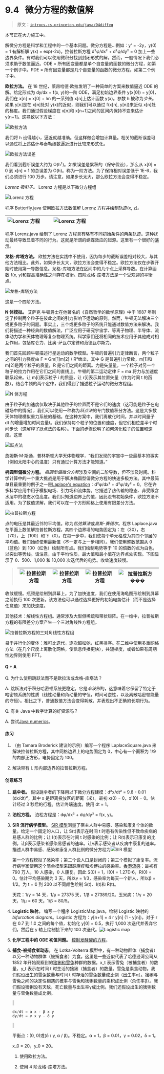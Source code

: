 # 9.4   微分方程的数值解

> 原文：[`introcs.cs.princeton.edu/java/94diffeq`](https://introcs.cs.princeton.edu/java/94diffeq)

本节正在大力施工中。

解微分方程是科学和工程中的一个基本问题。微分方程是...例如：y' = -2y，y(0) = 1 有解析解 y(x) = exp(-2x)。拉普拉斯方程 d²φ/dx² + d²φ/dy² = 0 加上一些边界条件。有时我们可以使用微积分找到封闭形式的解。然而，一般情况下我们必须求助于数值逼近。ODE = 所有因变量都是单个自变量的函数的微分方程，如第一个例子中。PDE = 所有因变量都是几个自变量的函数的微分方程，如第二个例子中。

**欧拉方法。** 在 18 世纪，莱昂哈德·欧拉发明了一种简单的方案来数值逼近 ODE 的解。给定形式为 dy/dx = f(x, y)的一阶 ODE，满足初始边界条件 y(x[0]) = y[0]，我们在 x[n] = x[0] + hn 的一系列值 x[n]上估计函数 y(x)。参数 h 被称为*步长*。如果 y[n]是在 x[n]处对 y(x)的近似，则我们可以通过 f(x[n], y[n])来近似 x[n]处的梯度。我们通过假设梯度在 x[n]和 x[n+1]之间的区间内保持不变来估计 y[n+1]。这导致以下方法：

![欧拉方法](img/ba68a4906777e5f1daf6e12ed49f9f7c.png)

我们将 h 设得越小，逼近就越准确。但这样做会增加计算量。相关的截断误差可以通过将上述估计与泰勒级数逼近进行比较来形式化。

![欧拉方法误差](img/01edf997e0611aa05346a78afe9056d6.png)

我们看到截断误差大约为 O(h²)。如果误差是累积的（保守假设），那么从 x[0] = 0 到 x[n] = 1 的总误差为 O(h)。称为一阶方法。为了保持相对误差低于 1E-6，我们必须进行 100 万步。请注意，如果步长太大，那么欧拉方法会变得不稳定。

*Lorenz 吸引子。* Lorenz 方程是以下微分方程组

![Lorenz 方程](img/3c7834094487768155fc3f7be5cfa384.png)

程序 Butterfly.java 使用欧拉方法数值解 Lorenz 方程并绘制轨迹(x, z)。

| ![Lorenz 方程](img/fd4dffa5dadc04a0bb9abb47ae4fec93.png) |     | ![Lorenz 方程](img/4b09a07142e2ac04ded06176c56123f0.png) |
| --- | --- | --- |

程序 Lorenz.java 绘制了 Lorenz 方程具有略有不同初始条件的两条轨迹。这种扰动最终导致显着不同的行为。这就是所谓的蝴蝶效应的起源。这里有一个很好的[演示](http://www.cmp.caltech.edu/~mcc/chaos_new/Lorenz.html)。

**龙格-库塔方法。** 欧拉方法在实践中不使用，因为每步的截断误差相对较大，与其他方法相比。此外，如果步长太大，欧拉方法会变得不稳定。欧拉方法仅在步骤开始时使用第一导数信息。龙格-库塔方法在区间中的几个点上采样导数。在计算函数 f(x, y)和提高准确性之间存在权衡。四阶龙格-库塔方法是一个受欢迎的平衡点。

![龙格-库塔方法](img/5a6fe7a064a1ec9c225bc56f669d71d7.png)

这是一个四阶方法。

**N 体模拟。** 艾萨克·牛顿爵士在他著名的《自然哲学的数学原理》中于 1687 年制定了控制两个粒子在彼此之间的引力影响下运动的原则。然而，牛顿无法解决三个或更多粒子的问题。事实上，三个或更多粒子的系统只能通过数值方法来解决。我们将描述一种经典的数值解法，广泛应用于研究宇宙学、等离子物理、半导体、流体动力学和天体物理等复杂物理系统。科学家们还将相同的技术应用于其他成对相互作用，包括库仑力、比奥-萨瓦尔定律和范德瓦尔斯力。

我们首先回顾牛顿描述行星运动的数学模型。牛顿的普遍引力定律断言，两个粒子之间的引力强度由 F = Gm[1]m[2] / R²给出，其中 G 是普遍引力常数，m[1]和 m[2]是两个粒子的质量，R 是它们之间的距离。力是矢量量，一个粒子对另一个粒子的拉力作用在它们之间的直线上。牛顿的第二运动定律 F = ma 将力与加速度联系起来。让 m[i]表示粒子 i 的质量，让 r[i]表示其位置矢量（作为时间 t 的函数）。结合牛顿的两个定律，我们得到了描述粒子运动的微分方程组。

![N 体方程](img/9d0dccb782d863bf78af5148c2ac48cd.png)

由于粒子的加速度仅取决于其他粒子的位置而不是它们的速度（这可能是粒子在电磁场中的情况），我们可以使用一种称为*跃点法*的专门数值积分方法。这是大多数天体物理模拟重力系统的基础。在这种方案中，我们离散化时间，并以时间量子 dt 的增量增加时间变量*t*。我们保持每个粒子的位置和速度，但它们相位差半个时间步长（这解释了跃点法的名称）。下面的步骤说明了如何演化粒子的位置和速度。这里

![跃点法](img/3513d7847ec5015b8c2a8901595faf60.png)

詹姆斯·M·斯通，普林斯顿大学天体物理学，“我们发现的宇宙中一些最基本的事实（例如太阳中心的温度）只有通过计算方法才能知道。”

**椭圆型偏微分方程。** *椭圆型偏微分方程*涉及空间的二阶导数，但不涉及时间。科学计算中的一个重大挑战是用于解决椭圆型偏微分方程的快速多极方法。其中最简单且最重要的例子之一是[Laplace's equation](http://en.wikipedia.org/wiki/Laplace's_equation)：d²φ/dx² + d²φ/dy² = 0。它在许多科学应用中用于模拟电场、引力场和流体势。它描述了热传输的稳态、非受限含水层中的稳态水位高度。我们只知道边界上的值，因此没有初始条件，欧拉方法不适用。为了数值求解，我们可以在一个方形网格上使用有限差分方法。

![拉普拉斯方程](img/1a24badb57ca4a8893d52f4af59df7ff.png)

点的电压是其最近邻的平均值。称为*松弛算法*或*高斯-赛德尔*。程序 Laplace.java 在平面上数值解拉普拉斯方程，其四个边界墙的电势固定为：左（30），右（70），上（100）和下（0）。在每一步中，我们使每个单元格成为其四个邻居的平均值。我们始终使用最新值（不一定与上一步相同）。我们使用整数范围从 0（蓝色）到 100（红色）绘制所有点。我们绘制电势等于 10 的倍数的点为白色，以突出等势线。请注意，由于平均性质，最大值和最小值在边界点处实现。下图显示了 0、500、1,000 和 10,000 次迭代后的电势。收敛速度较慢。

> | ![拉普拉斯方程](img/7fff3b8be15a89d6baa35e476c6d8f0c.png) | ![拉普拉斯方程](img/4e3971b3376d5b5bc9d4425e5ace2aa8.png) | ![拉普拉斯方程](img/f280b91fb0534a474d2628d7ec31164a.png)  | ![拉普拉斯方���](img/11ef5cb93a53cbace8a5aabb5f1ea07c.png) |
> | --- | --- | --- | --- |

收敛缓慢。瓶颈是绘制到屏幕上。为了加快速度，我们在使用海龟图形绘制到屏幕之前执行 100 次更新。该方法也可以通过选择更好的初始电势估计（而不是选择任意值）来加快速度。

其他技术：解线性方程组。通常涉及大型但稀疏和带状矩阵。在一维中，拉普拉斯方程的有限差分方案产生一个三对角线性方程组。

![拉普拉斯方程的三对角线性方程组](img/024bdba44aeb0177b25df87a68a2ba38.png)

易于并行化的变体：雅可比迭代，逐次超松弛，红黑排序。在二维中使用多重网格方法（在几个尺度上离散化网格，使信息传播更快），共轭梯度，或者如果有周期性边界则使用 FFT。

#### Q + A

Q. 为什么使用跳跃法而不是欧拉法或龙格-库塔法？

A. 跳跃法对于积分哈密顿系统更稳定。它是*辛波形*的，这意味着它保留了特定于哈密顿系统的性质（线性动量和角动量的守恒，时间可逆性，以及离散哈密顿能量的守恒）。相比之下，普通数值方法会变得耗散，并表现出不正确的长期行为。

Q. 有关 Java 中数字计算的好资源吗？

A. 尝试[Java numerics](http://math.nist.gov/javanumerics/)。

#### 练习

1.  （由 Tamara Broderick 建议的示例）编写一个程序 LaplaceSquare.java 来解决拉普拉斯方程，其中网格边界上的电势固定为 0，中心有一个面积为 1/9 的内部正方形，电势固定为 100。

1.  解决带有 L 形内部边界的拉普拉斯方程。

#### 创意练习

1.  **跳伞者。** 假设跳伞者的下降用以下微分方程建模：d²x/dt² = 9.8 - 0.01 (dx/dt)²，其中 x 是距离投放区的距离（米）。最初 x(0) = 0，x'(0) = 0。估计经过 3 秒后的行程。估计终端速度。使用 dt = 1。

1.  **泊松方程。** 泊松方程是：dφ/dx² + dφ/dy² = f(x, y)。

1.  **SIR 流行病学模型。** [SIR 模型](http://www.esam.northwestern.edu/~chopp/ESAM252-3/lab6.pdf)测量了宿主人群中易感、感染和康复个体的数量。给定一个固定的人口，让 S(t)表示在时间 t 时患有传染性但不致命疾病的易感人群的比例；让 I(t)表示在时间 t 时感染的比例；让 R(t)表示已康复的比例。让β表示感染者感染易感者的速率。让γ表示感染者从疾病中康复的速率。描述人群中易感、感染和康复人群比例的微分方程为![SIR 模型](img/87af1d65a6eb09492f5eca363311da72.png)

    第一个方程模拟了感染率；第二个说人口是封闭的；第三个模拟了康复率。流行病学家使用这个简单模型来跟踪麻疹和埃博拉的感染率。[香港流感](http://www.math.duke.edu/education/ccp/materials/diffcalc/sir/sir2.html)：最初有 790 万人，10 人感染，0 人康复。因此 S(0) = 1，I(0) = 1.27E-6，R(0) = 0。估计平均感染期为 3 天，所以γ = 1/3，感染率为每天一个新人，所以β = 1/2。为 t = 0 到 200 以不同颜色绘制 S(t)、I(t)和 R(t)。

    天花：1/γ = 14 天，1/μ = 27375 天，1/β = 27389/20。玉米病：1/γ = 20 天，1/μ = 60 天，1/β = 80/5。

1.  **Logistic 映射。** 编写一个程序 LogisticMap.java，绘制 Logistic 映射的*bifurcation diagram*。Logistic 方程为：y[n+1] = 4 r y[n] (1 - y[n])。对于 r 在 0.7 到 1.0 之间的每个值，初始化 y[0] = 0.5，执行 1,000 次迭代并丢弃它们，然后在 y 轴上绘制接下来的 100 次迭代。![Logistic map](img/logistic800.png)

1.  **化学工程中的 ODE 初值问题。** [控制发酵罐的方程](http://www.glue.umd.edu/~nsw/ench250/ode.htm)。

1.  **捕食-被捕食者动态。** 在 Lotka-Volterra 模型中，有一种动物群体（捕食者）以另一种动物群体（被捕食者）为食。这里是一些近似代表了哈德逊湾公司从 1852 年开始观察到的[猞猁和雪兔](http://www-rohan.sdsu.edu/~jmahaffy/courses/f00/math122/labs/labj/q3v1.htm)种群的数据。x_t 表示雪兔（被捕食者）的数量，y_t 表示在时间 t 时生活的猞猁（捕食者）的数量。雪兔是素食动物，我们假设出生的雪兔数量与时间 t 时存活的雪兔数量成比例（出生率α）。猞猁与雪兔之间的决定性相遇的概率与雪兔和猞猁数量的乘积成比例（杀伤率β）。我们假设猞猁没有天敌，死亡数量与出生率γ成比例。我们还假设出生的猞猁数量与雪兔数量成比例。

    |

    ```java
    dx/dt = α x - β x y
    dy/dt = γ x y - δ y

    ```

    |

    平衡点：(0, 0)或(δ / γ, α / β)。不稳定。α = 1，β = 0.01，γ = 0.02，δ = 1。

    x_0 = 20，y_0 = 20。

    1.  使用欧拉方法。

    1.  使用 4 阶龙格-库塔方法。
